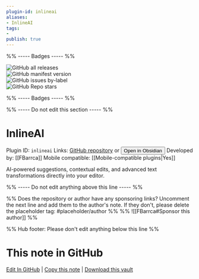 ```yaml
---
plugin-id: inlineai
aliases:
- InlineAI
tags: 
- 
publish: true
---
```


%% ----- Badges ----- %%

![GitHub all releases](https://img.shields.io/github/downloads/FBarrca/obsidian-inlineAI/total?color=573E7A&logo=github&style=for-the-badge)   
![GitHub manifest version](https://img.shields.io/github/manifest-json/v/FBarrca/obsidian-inlineAI?color=573E7A&logo=github&style=for-the-badge)   
![GitHub issues by-label](https://img.shields.io/github/issues/FBarrca/obsidian-inlineAI/help%20wanted?color=573E7A&logo=github&style=for-the-badge)   
![GitHub Repo stars](https://img.shields.io/github/stars/FBarrca/obsidian-inlineAI?color=573E7A&logo=github&style=for-the-badge)

%% ----- Badges ----- %%

%% ----- Do not edit this section ----- %%

# InlineAI

Plugin ID: `inlineai`
Links: [GitHub repository](https://github.com/FBarrca/obsidian-inlineAI) or [<button id=HH>Open in Obsidian</button>](obsidian://show-plugin?id=inlineai)
Developed by: [[FBarrca]]
Mobile compatible: [[Mobile-compatible plugins|Yes]]

AI-powered suggestions, contextual edits, and advanced text transformations directly into your editor.

%% ----- Do not edit anything above this line ----- %% 

%% Does the repository or author have any sponsoring links? Uncomment the next line and add them to the author's note. If they don't, please delete the placeholder tag: #placeholder/author %%
%% ![[FBarrca#Sponsor this author]] %%

%% Hub footer: Please don't edit anything below this line %%

# This note in GitHub

<span class="git-footer">[Edit In GitHub](https://github.dev/obsidian-community/obsidian-hub/blob/main/02%20-%20Community%20Expansions/02.05%20All%20Community%20Expansions/Plugins/inlineai.md "git-hub-edit-note") | [Copy this note](https://raw.githubusercontent.com/obsidian-community/obsidian-hub/main/02%20-%20Community%20Expansions/02.05%20All%20Community%20Expansions/Plugins/inlineai.md "git-hub-copy-note") | [Download this vault](https://github.com/obsidian-community/obsidian-hub/archive/refs/heads/main.zip "git-hub-download-vault") </span>
